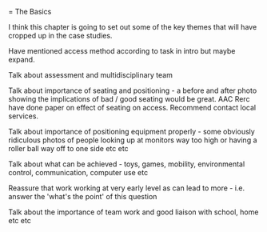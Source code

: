 = The Basics

I think this chapter is going to set out some of the key themes that
will have cropped up in the case studies.

Have mentioned access method according to task in intro but maybe
expand.

Talk about assessment and multidisciplinary team

Talk about importance of seating and positioning - a before and after
photo showing the implications of bad / good seating would be great. AAC
Rerc have done paper on effect of seating on access. Recommend contact
local services.

Talk about importance of positioning equipment properly - some obviously
ridiculous photos of people looking up at monitors way too high or
having a roller ball way off to one side etc etc

Talk about what can be achieved - toys, games, mobility, environmental
control, communication, computer use etc

Reassure that work working at very early level as can lead to more -
i.e. answer the 'what's the point' of this question

Talk about the importance of team work and good liaison with school,
home etc etc
